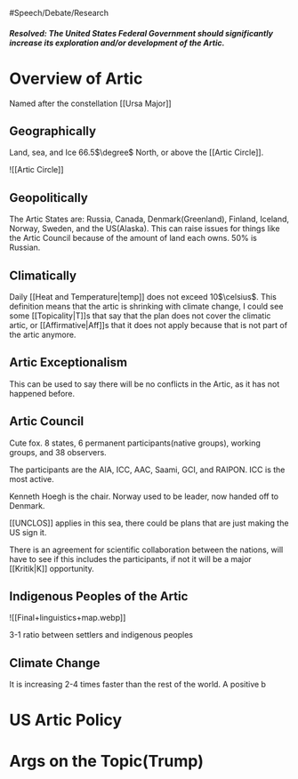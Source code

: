 #Speech/Debate/Research 

##### Resolved: The United States Federal Government should significantly increase its exploration and/or development of the Artic.

# Overview of Artic

Named after the constellation [[Ursa Major]]

## Geographically 

Land, sea, and Ice 66.5$\degree$ North, or above the [[Artic Circle]].

![[Artic Circle]]

## Geopolitically 

The Artic States are:
Russia, Canada, Denmark(Greenland), Finland, Iceland, Norway, Sweden, and the US(Alaska). This can raise issues for things like the Artic Council because of the amount of land each owns. 50% is Russian.

## Climatically 

Daily [[Heat and Temperature|temp]] does not exceed 10$\celsius$. 
This definition means that the artic is shrinking with climate change, I could see some [[Topicality|T]]s that say that the plan does not cover the climatic artic, or [[Affirmative|Aff]]s that it does not apply because that is not part of the artic anymore. 

## Artic Exceptionalism 

This can be used to say there will be no conflicts in the Artic, as it has not happened before. 

## Artic Council 

Cute fox. 8 states, 6 permanent participants(native groups), working groups, and 38 observers. 

The participants are the AIA, ICC, AAC, Saami, GCI, and RAIPON. ICC is the most active. 

Kenneth Hoegh is the chair. Norway used to be leader, now handed off to Denmark. 

[[UNCLOS]] applies in this sea, there could be plans that are just making the US sign it. 

There is an agreement for scientific collaboration between the nations, will have to see if this includes the participants, if not it will be a major [[Kritik|K]] opportunity. 

## Indigenous Peoples of the Artic 

![[Final+linguistics+map.webp]]

3-1 ratio between settlers and indigenous peoples

## Climate Change 

It is increasing 2-4 times faster than the rest of the world. A positive b

# US Artic Policy



# Args on the Topic(Trump)
